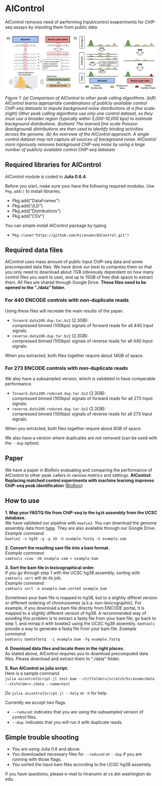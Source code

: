# AIControl

AIControl removes need of performing Input/control exeperiments for ChIP-seq assays by imputing them from public data.

![alt text](images/concept.png)

*Figure 1: (a) Comparison of AIControl to other peak calling algorithms. (left) AIControl
learns appropriate combinations of publicly available control ChIP-seq datasets to impute background
noise distributions at a fine scale. (right) Other peak calling algorithms use only one
control dataset, so they must use a broader region (typically within 5,000-10,000 bps) to estimate
background distributions. (bottom) The learned fine scale Poisson (background) distributions are
then used to identify binding activities across the genome. (b) An overview of the AIControl
approach. A single control dataset may not capture all sources of background noise. AIControl
more rigorously removes background ChIP-seq noise by using a large number of publicly available
control ChIP-seq datasets*

## Required libraries for AIControl

AIControl module is coded in **Julia 0.6.4**.

Before you start, make sure your have the following required modules.
Use `Pkg.add()` to install libraries.
- Pkg.add("DataFrames")
- Pkg.add("JLD")
- Pkg.add("Distributions")
- Pkg.add("CSV")

You can simple install AIControl package by typing 
- `Pkg.clone("https://github.com/hiranumn/AIControl.git")`

## Required data files
AIControl uses mass amount of public Input ChIP-seq data and some precomputed data files. We have done our best to compress them so that you only need to download about 7GB (obviously dependent on how many control files you want to use), and up to 15GB of free disk space to extract them. All files are shared through Google Drive. **These files need to be opened to the "./data" folder.**

### For 440 ENCODE controls with non-duplicate reads
Using these files will recreate the main results of the paper. 
- `forward.data100.dup.tar.bz2` (2.3GB):   
compressed binned (100bps) signals of forward reads for all 440 Input signals.
- `reverse.data100.dup.tar.bz2` (2.3GB):  
compressed binned (100bps) signals of reverse reads for all 440 Input signals.

When you extracted, both files together require about 14GB of space. 

### For 273 ENCODE controls with non-duplicate reads
We also have a subsampled version, which is validated to have comperable performance. 
- `forward.data100.reduced.dup.tar.bz2` (2.3GB):   
compressed binned (100bps) signals of forward reads for all 273 Input signals.
- `reverse.data100.reduced.dup.tar.bz2` (2.3GB):  
compressed binned (100bps) signals of reverse reads for all 273 Input signals.

When you extracted, both files together require about 8GB of space. 

We also have a version where duplicates are not removed (can be used with the `--dup` option).

## Paper
We have a paper in BioRxiv evaluating and comparing the performance of AIControl to other peak callers in various metrics and settings. **AIControl:  Replacing matched control experiments with machine learning improves ChIP-seq peak identification** ([BioRxiv](https://www.biorxiv.org/content/early/2018/03/08/278762?rss=1))

## How to use

**1. Map your FASTQ file from ChIP-seq to the `hg38` assembly from the UCSC database.**  
   We have validated our pipeline with `bowtie2`. You can download the genome assembly data from [here](http://hgdownload.soe.ucsc.edu/goldenPath/hg38/bigZips/hg38.fa.gz). They are also available through our Google Drive.
   *Example command:*  
   `bowtie2 -x hg38 -q -p 10 -U example.fastq -S example.sam`  
   
**2. Convert the resulting sam file into a bam format.**  
*Example command:*  
`samtools view -Sb example.sam > example.bam`  
   
**3. Sort the bam file in lexicographical order.**  
   If you go through step 1 with the UCSC hg38 assembly, sorting with `samtools sort` will do its job.  
   *Example command:*  
   `samtools sort -o example.bam.sorted example.bam`  
   
   Sometimes your bam file is mapped to hg38, but to a slightly differet version or different ordering of chromosomes (a.k.a. non-lexicographic). For example, if you download a bam file directly from ENCODE portal, it is mapped to a slightly different version of hg38. A recommended way of avoiding this problem is to extract a fastq file from your bam file, go back to step 1, and remap it with bowtie2 using the UCSC hg38 assembly. `bedtools` provide a way to generate a fastq file from your bam file.
   *Example command:*  
   `bedtools bamtofastq  -i example.bam -fq example.fastq`  
   
**4. Download data files and locate them in the right places.**  
As stated above, AIControl requires you to download precomputed data files. Please download and extract them to "./data" folder.  

**5. Run AIControl as julia script.**  
Here is a sample command  
`julia aicontrolScript.jl test.bam --ctrlfolder=/scratch/hiranumn/data --xtxfolder=./data --name=test`

Do `julia aicontrolScript.jl --help` or `-h` for help.

Currently we accept two flags. 
- `--reduced`: indicates that you are using the subsampled version of control files.
- `--dup`: indicates that you will run it with duplicate reads.

## Simple trouble shooting
- You are using Julia 0.6 and above.
- You downloaded necessary files for `--reduced` or `--dup` if you are running with those flags.
- You sorted the input bam files according to the UCSC hg38 assembly.  

If you have questions, please e-mail to hiranumn at cs dot washington do edu.


